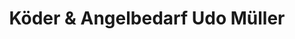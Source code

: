 ---
title: "Köder & Angelbedarf Udo Müller"
url: /lorch/koeder-und-angelbedarf-udo-mueller/
shop: Angeln
---